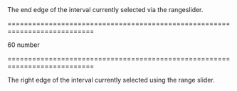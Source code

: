 <!--**
/*-------------------------------------------
    Auto-generated file. Do not modify.
-------------------------------------------

**-->
<!--d-->The end edge of the interval currently selected via the rangeslider.<!--/d-->
===========================================================================
<!--default-->60<!--/default-->
<!--type-->number<!--/type-->
===========================================================================

<!--shortDescription-->
The right edge of the interval currently selected using the range slider.
<!--/shortDescription-->

<!--fullDescription-->

<!--/fullDescription-->